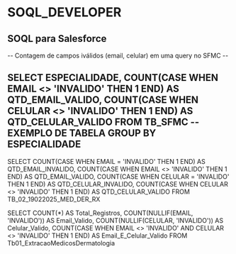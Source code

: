 # SOQL_DEVELOPER
SOQL para Salesforce
-------------------------------------
-- Contagem de campos iválidos (email, celular) em uma query no SFMC --

SELECT 
ESPECIALIDADE,
    COUNT(CASE WHEN EMAIL <> 'INVALIDO' THEN 1 END) AS QTD_EMAIL_VALIDO,
    COUNT(CASE WHEN CELULAR <> 'INVALIDO' THEN 1 END) AS QTD_CELULAR_VALIDO
FROM TB_SFMC -- EXEMPLO DE TABELA
GROUP BY ESPECIALIDADE
----------------------------------
SELECT 
    COUNT(CASE WHEN EMAIL = 'INVALIDO' THEN 1 END) AS QTD_EMAIL_INVALIDO,
    COUNT(CASE WHEN EMAIL <> 'INVALIDO' THEN 1 END) AS QTD_EMAIL_VALIDO,
    COUNT(CASE WHEN CELULAR = 'INVALIDO' THEN 1 END) AS QTD_CELULAR_INVALIDO,
    COUNT(CASE WHEN CELULAR <> 'INVALIDO' THEN 1 END) AS QTD_CELULAR_VALIDO
FROM TB_02_19022025_MED_DER_RX

SELECT 
    COUNT(*) AS Total_Registros,
    COUNT(NULLIF(EMAIL, 'INVALIDO')) AS Email_Valido,
    COUNT(NULLIF(CELULAR, 'INVALIDO')) AS Celular_Valido,
    COUNT(CASE WHEN EMAIL <> 'INVALIDO' AND CELULAR <> 'INVALIDO' THEN 1 END) AS Email_E_Celular_Valido
FROM Tb01_ExtracaoMedicosDermatologia
